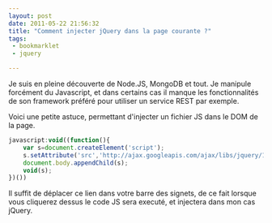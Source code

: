 ```yaml
---
layout: post
date: 2011-05-22 21:56:32
title: "Comment injecter jQuery dans la page courante ?"
tags:
 - bookmarklet
 - jquery

---
```


Je suis en pleine découverte de Node.JS, MongoDB et tout. Je manipule forcément du Javascript, et dans certains cas il manque les fonctionnalités de son framework préféré pour utiliser un service REST par exemple.

Voici une petite astuce, permettant d'injecter un fichier JS dans le DOM de la page.

```javascript
javascript:void((function(){
    var s=document.createElement('script');
    s.setAttribute('src','http://ajax.googleapis.com/ajax/libs/jquery/1.6.1/jquery.js');
    document.body.appendChild(s);
    void(s);
})())
```

Il suffit de déplacer ce lien dans votre barre des signets, de ce fait lorsque vous cliquerez dessus le code JS sera executé, et injectera dans mon cas jQuery.

